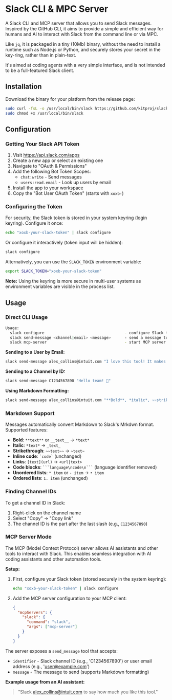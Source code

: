 # Slack CLI & MPC Server

A Slack CLI and MCP server that allows you to send Slack messages. Inspired by the GitHub CLI, it aims to provide a simple and efficient way for humans and AI to interact with Slack from the command line or via MPC.

Like `jq`, it is packaged in a tiny (10Mb) binary, without the need to install a runtime such as Node.js or Python, and securely stores your secret in the key-ring, rather than in plain-text.

It's aimed at coding agents with a very simple interface, and is not intended to be a full-featured Slack client.

## Installation

Download the binary for your platform from the release page:

```bash
sudo curl -fsL -o /usr/local/bin/slack https://github.com/kitproj/slack-cli/releases/download/v0.0.10/slack_v0.0.10_linux_arm64
sudo chmod +x /usr/local/bin/slack
```

## Configuration

### Getting Your Slack API Token

1. Visit https://api.slack.com/apps
2. Create a new app or select an existing one
3. Navigate to "OAuth & Permissions"
4. Add the following Bot Token Scopes:
   - `chat:write` - Send messages
   - `users:read.email` - Look up users by email
5. Install the app to your workspace
6. Copy the "Bot User OAuth Token" (starts with `xoxb-`)

### Configuring the Token

For security, the Slack token is stored in your system keyring (login keyring). Configure it once:

```bash
echo "xoxb-your-slack-token" | slack configure
```

Or configure it interactively (token input will be hidden):

```bash
slack configure
```

Alternatively, you can use the `SLACK_TOKEN` environment variable:

```bash
export SLACK_TOKEN="xoxb-your-slack-token"
```

**Note:** Using the keyring is more secure in multi-user systems as environment variables are visible in the process list.

## Usage

### Direct CLI Usage

```bash
Usage:
  slack configure                                   - configure Slack token (reads from stdin)
  slack send-message <channel|email> <message>      - send a message to a user
  slack mcp-server                                  - start MCP server (Model Context Protocol)
```

**Sending to a User by Email:**
```bash
slack send-message alex_collins@intuit.com "I love this tool! It makes Slack integration so easy."
```

**Sending to a Channel by ID:**
```bash
slack send-message C1234567890 "Hello team! 👋"
```

**Using Markdown Formatting:**
```bash
slack send-message alex_collins@intuit.com "**Bold**, *italic*, ~~strikethrough~~, [link](https://example.com)"
```

### Markdown Support

Messages automatically convert Markdown to Slack's Mrkdwn format. Supported features:

- **Bold**: `**text**` or `__text__` → `*text*`
- **Italic**: `*text*` → `_text_`
- **Strikethrough**: `~~text~~` → `~text~`
- **Inline code**: `` `code` `` (unchanged)
- **Links**: `[text](url)` → `<url|text>`
- **Code blocks**: ` ```language\ncode\n``` ` (language identifier removed)
- **Unordered lists**: `* item` or `- item` → `• item`
- **Ordered lists**: `1. item` (unchanged)

### Finding Channel IDs

To get a channel ID in Slack:
1. Right-click on the channel name
2. Select "Copy" → "Copy link"
3. The channel ID is the part after the last slash (e.g., `C1234567890`)

### MCP Server Mode

The MCP (Model Context Protocol) server allows AI assistants and other tools to interact with Slack. This enables seamless integration with AI coding assistants and other automation tools.

**Setup:**

1. First, configure your Slack token (stored securely in the system keyring):
   ```bash
   echo "xoxb-your-slack-token" | slack configure
   ```

2. Add the MCP server configuration to your MCP client:
   ```json
   {
     "mcpServers": {
       "slack": {
         "command": "slack",
         "args": ["mcp-server"]
       }
     }
   }
   ```

The server exposes a `send_message` tool that accepts:
- `identifier` - Slack channel ID (e.g., 'C1234567890') or user email address (e.g., 'user@example.com')
- `message` - The message to send (supports Markdown formatting)

**Example usage from an AI assistant:**
> "Slack alex_collins@intuit.com to say how much you like this tool."
